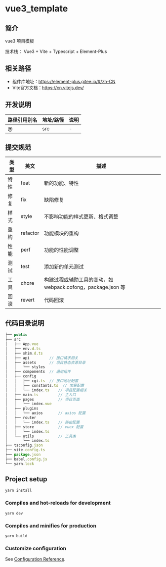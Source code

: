 # vue3_template

## 简介

vue3 项目模板

技术栈： Vue3 + Vite + Typescript + Element-Plus
## 相关路径
- 组件库地址：https://element-plus.gitee.io/#/zh-CN
- Vite官方文档：https://cn.vitejs.dev/


## 开发说明

| 路径引用别名 | 地址/路径      | 说明     |
| ------------ | -------------- | -------- |
| @            | src            | -        |


## 提交规范

| 类型 | 英文     | 描述                                                         |
| ---- | -------- | ------------------------------------------------------------ |
| 特性 | feat     | 新的功能、特性                                               |
| 修复 | fix      | 缺陷修复                                                     |
| 样式 | style    | 不影响功能的样式更新、格式调整                               |
| 重构 | refactor | 功能模块的重构                                               |
| 性能 | perf     | 功能的性能调整                                               |
| 测试 | test     | 添加新的单元测试                                             |
| 工具 | chore    | 构建过程或辅助工具的变动，如 webpack.cofong，package.json 等 |
| 回滚 | revert   | 代码回滚                                                     |

## 代码目录说明

```javascript
├── public
├── src
│   ├── App.vue
│   ├── env.d.ts
│   ├── shim.d.ts
│   ├── api         // 接口请求相关
│   ├── assets      // 项目静态资源目录
│   │   └── styles
│   ├── components  // 通用组件
│   ├── config  
│   │   ├── cgi.ts  // 接口地址配置
│   │   ├── constants.ts  // 常量配置
│   │   └── index.ts    // 项目配置相关
│   ├── main.ts         // 主入口
│   ├── pages           // 项目页面
│   │   └── index.vue
│   ├── plugins
│   │   └── axios       // axios 配置
│   ├── router
│   │   └── index.ts    // 路由配置
│   ├── store           // vuex 配置
│   │   └── index.ts
│   └── utils           // 工具类
│       └── index.ts
├── tsconfig.json
├── vite.config.ts
├── package.json
├── babel.config.js
└── yarn.lock
```

## Project setup
```
yarn install
```

### Compiles and hot-reloads for development
```
yarn dev
```

### Compiles and minifies for production
```
yarn build
```

### Customize configuration
See [Configuration Reference](https://cn.vitejs.dev/config/).